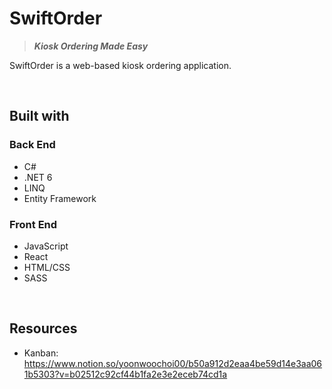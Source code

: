 # SwiftOrder
> ***Kiosk Ordering Made Easy***

SwiftOrder is a web-based kiosk ordering application.

<br>

## Built with
### Back End
- C#
- .NET 6
- LINQ
- Entity Framework

### Front End
- JavaScript
- React
- HTML/CSS
- SASS

<br>

## Resources
- Kanban: https://www.notion.so/yoonwoochoi00/b50a912d2eaa4be59d14e3aa061b5303?v=b02512c92cf44b1fa2e3e2eceb74cd1a
